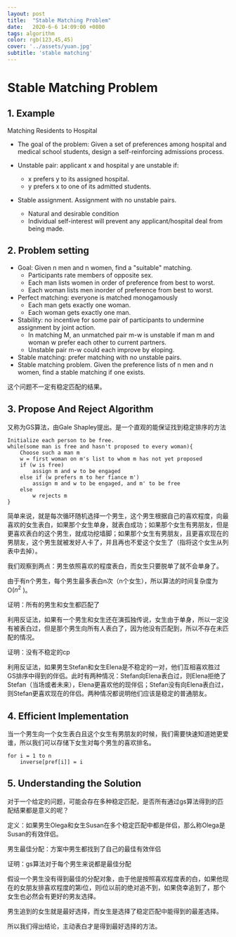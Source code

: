 ```yaml
---
layout: post
title:  "Stable Matching Problem"
date:   2020-6-6 14:09:00 +0800
tags: algorithm
color: rgb(123,45,45)
cover: '../assets/yuan.jpg'
subtitle: 'stable matching'
---
```


# Stable Matching Problem

## 1. Example 

Matching Residents to Hospital

+ The goal of the problem: Given a set of preferences among hospital and medical school students, design a self-reinforcing admissions process.

+ Unstable pair: applicant x and hospital y are unstable if:
  + x prefers y to its assigned hospital.
  + y prefers x to one of its admitted students.
+ Stable assignment.  Assignment with no unstable pairs.
  + Natural and desirable condition
  + Individual self-interest will prevent any applicant/hospital deal from being made.

## 2. Problem setting

+ Goal: Given n men and n women, find a "suitable" matching.
  + Participants rate members of opposite sex.
  + Each man lists women in order of preference from best to worst.
  + Each woman lists men inorder of preference from best to worst.
+ Perfect matching: everyone is matched monogamously
  + Each man gets exactly one woman.
  + Each woman gets exactly one man.
+ Stability: no incentive for some pair of participants to undermine assignment by joint action.
  + In matching M, an unmatched pair m-w is unstable if man m and woman w prefer each other to current partners.
  + Unstable pair m-w could each improve by eloping.
+ Stable matching: prefer matching with no unstable pairs.
+ Stable matching problem. Given the preference lists of n men and n women, find a stable matching if one exists.

这个问题不一定有稳定匹配的结果。

## 3. Propose And Reject Algorithm

又称为GS算法，由Gale Shapley提出。是一个直观的能保证找到稳定排序的方法

```
Initialize each person to be free.
while(some man is free and hasn't proposed to every woman){
    Choose such a man m
    w = first woman on m's list to whom m has not yet proposed 
    if (w is free)
    	assign m and w to be engaged
    else if (w prefers m to her fiance m')
    	assign m and w to be engaged, and m' to be free
    else
    	w rejects m
}
```

简单来说，就是每次循环随机选择一个男生，这个男生根据自己的喜欢程度，向最喜欢的女生表白，如果那个女生单身，就表白成功；如果那个女生有男朋友，但是更喜欢表白的这个男生，就成功挖墙脚；如果那个女生有男朋友，且更喜欢现在的男朋友，这个男生就被发好人卡了，并且再也不爱这个女生了（指将这个女生从列表中去掉）。

我们观察到两点：男生依照喜欢的程度表白，而女生只要脱单了就不会单身了。

由于有n个男生，每个男生最多表白n次（n个女生），所以算法的时间复杂度为O($n^2$ )。



证明：所有的男生和女生都匹配了

​	利用反证法，如果有一个男生和女生还在演孤独传说，女生由于单身，所以一定没有被表白过，但是那个男生向所有人表白了，因为他没有匹配到，所以不存在未匹配的情况。



证明：没有不稳定的cp

​	利用反证法，如果男生Stefan和女生Elena是不稳定的一对，他们互相喜欢胜过GS排序中得到的伴侣。此时有两种情况：Stefan向Elena表白过，则Elena拒绝了Stefan（当场或者未来），Elena更喜欢他的现伴侣；Stefan没有向Elena表白过，则Stefan更喜欢现在的伴侣。两种情况都说明他们应该是稳定的普通朋友。

## 4. Efficient Implementation

当一个男生向一个女生表白且这个女生有男朋友的时候，我们需要快速知道她更爱谁，所以我们可以存储下女生对每个男生的喜欢排名。

```
for i = 1 to n
	inverse[pref[i]] = i
```

## 5. Understanding the Solution

对于一个给定的问题，可能会存在多种稳定匹配，是否所有通过gs算法得到的匹配结果都是意义的呢？

定义：如果男生Olega和女生Susan在多个稳定匹配中都是伴侣，那么称Olega是Susan的有效伴侣。

男生最佳分配：方案中男生都找到了自己的最佳有效伴侣

证明：gs算法对于每个男生来说都是最佳分配

​	假设一个男生没有得到最佳的分配对象，由于他是按照喜欢程度表的白，如果他现在的女朋友排喜欢程度的第i位，则i位以前的绝对追不到，如果侥幸追到了，那个女生也必然会有更好的男友选择。

男生追到的女生就是最好选择，而女生是选择了稳定匹配中能得到的最差选择。

所以我们得出结论，主动表白才是得到最好选择的方法。

